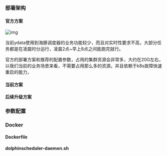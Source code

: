 ### 部署架构

#### 官方方案

![img](images/archdiagram_zh.svg)



当前ydata使用到海豚调度器的业务功能较少，而且对实时性要求不高，大部分任务都是在凌晨时分运行，凌晨2点~早上8点之间能跑完就行。

官方的部署方案和推荐的配置参数，占用的集群资源会非常多，大约在20G左右，以我们当前的业务场景来看，不需要占用那么多的资源。并且依赖于k8s故障快速重启的能力，



#### 当前方案





#### 后续升级方案



### 参数配置





### Docker

#### Dockerfile



#### dolphinscheduler-daemon.sh

```shell
```


